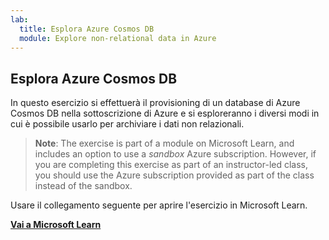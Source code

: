 ```yaml
---
lab:
  title: Esplora Azure Cosmos DB
  module: Explore non-relational data in Azure
---
```

## <a name="explore-azure-cosmos-db"></a>Esplora Azure Cosmos DB

In questo esercizio si effettuerà il provisioning di un database di Azure Cosmos DB nella sottoscrizione di Azure e si esploreranno i diversi modi in cui è possibile usarlo per archiviare i dati non relazionali.

> <bpt id="p1">**</bpt>Note<ept id="p1">**</ept>: The exercise is part of a module on Microsoft Learn, and includes an option to use a <bpt id="p2">*</bpt>sandbox<ept id="p2">*</ept> Azure subscription. However, if you are completing this exercise as part of an instructor-led class, you should use the Azure subscription provided as part of the class instead of the sandbox.

Usare il collegamento seguente per aprire l'esercizio in Microsoft Learn.

**[Vai a Microsoft Learn](https://docs.microsoft.com/learn/modules/explore-non-relational-data-stores-azure/4-exercise-explore-cosmos-db#create-a-cosmos-db-account)**
